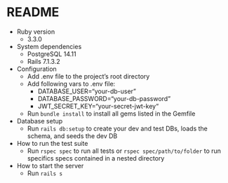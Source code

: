 # README
* Ruby version
    * 3.3.0
* System dependencies
    * PostgreSQL 14.11
    * Rails 7.1.3.2
* Configuration
    * Add .env file to the project’s root directory
    * Add following vars to .env file:
        * DATABASE_USER=“your-db-user”
        * DATABASE_PASSWORD=“your-db-password”
        * JWT_SECRET_KEY=“your-secret-jwt-key“
     * Run `bundle install` to install all gems listed in the Gemfile
* Database setup
    * Run `rails db:setup` to create your dev and test DBs, loads the schema, and seeds the dev DB
* How to run the test suite
    * Run `rspec spec` to run all tests or `rspec spec/path/to/folder` to run specifics specs contained in a nested directory
* How to start the server
    * Run `rails s`
